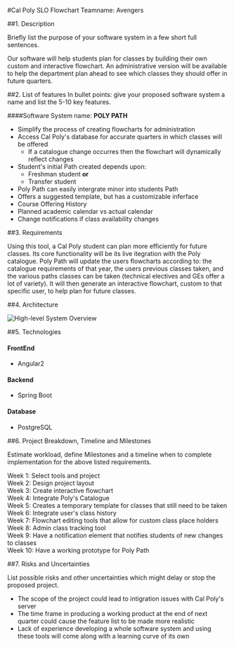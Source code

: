 #Cal Poly SLO Flowchart
Teamname: Avengers

##1. Description

Briefly list the purpose of your software system in a few short full sentences.

Our software will help students plan for classes by building their own custom and interactive flowchart. An administrative version will be available to help the department plan ahead to see which classes they should offer in future quarters.

##2.	List of features
In bullet points: give your proposed software system a name and list the 5-10 key features.

####Software System name: **POLY PATH**

* Simplify the process of creating flowcharts for administration
* Access Cal Poly's database for accurate quarters in which classes will be offered
  * If a catalogue change occurres then the flowchart will dynamically reflect changes
* Student's initial Path created depends upon:
  * Freshman student **or**
  * Transfer student
* Poly Path can easily intergrate minor into students Path
* Offers a suggested template, but has a customizable inferface
* Course Offering History 
* Planned academic calendar vs actual calendar 
* Change notifications if class availability changes

##3.	Requirements

Using this tool, a Cal Poly student can plan more efficiently for future classes. Its core functionality will be its live itegration with the Poly catalogue. Poly Path will update the users flowcharts according to: the catalogue requirements of that year, the users previous classes taken, and the various paths classes can be taken (technical electives and GEs offer a lot of variety). It will then generate an interactive flowchart, custom to that specific user, to help plan for future classes. 

##4.	Architecture

![High-level System Overview](https://drive.google.com/uc?export=view&id=0B9F1DNYCrDCHbjlBLXhYbGd6RnM)

##5.	Technologies

#### FrontEnd

* Angular2

#### Backend

* Spring Boot

#### Database

* PostgreSQL

##6.	Project Breakdown, Timeline and Milestones

Estimate workload, define Milestones and a timeline when to complete implementation for the above listed requirements.

Week 1: Select tools and project <br />
Week 2: Design project layout <br />
Week 3: Create interactive flowchart <br />
Week 4: Integrate Poly's Catalogue <br />
Week 5: Creates a temporary template for classes that still need to be taken <br />
Week 6: Integrate user's class history <br />
Week 7: Flowchart editing tools that allow for custom class place holders <br />
Week 8: Admin class tracking tool <br />
Week 9: Have a notification element that notifies students of new changes to classes <br />
Week 10: Have a working prototype for Poly Path <br />

##7.	Risks and Uncertainties

List possible risks and other uncertainties which might delay or stop the proposed project.

- The scope of the project could lead to intigration issues with Cal Poly's server
- The time frame in producing a working product at the end of next quarter could cause the feature list to be made more realistic
- Lack of experience developing a whole software system and using these tools will come along with a learning curve of its own
